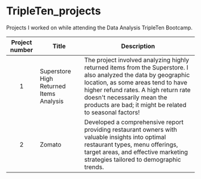 # TripleTen_projects
Projects I worked on while attending the Data Analysis TripleTen Bootcamp.


| Project number | Title | Description |
| :-----------: | ----------- |----------- |
| 1 | Superstore High Returned Items Analysis| The project involved analyzing highly returned items from the Superstore. I also analyzed the data by geographic location, as some areas tend to have higher refund rates. A high return rate doesn't necessarily mean the products are bad; it might be related to seasonal factors!|
| 2 | Zomato | Developed a comprehensive report providing restaurant owners with valuable insights into optimal restaurant types, menu offerings, target areas, and effective marketing strategies tailored to demographic trends.|
